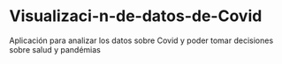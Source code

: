 # Visualizaci-n-de-datos-de-Covid
Aplicación para analizar los datos sobre Covid y poder tomar decisiones sobre salud y pandémias
